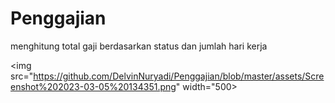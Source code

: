 # Penggajian
menghitung total gaji berdasarkan status dan jumlah hari kerja

<img src="https://github.com/DelvinNuryadi/Penggajian/blob/master/assets/Screenshot%202023-03-05%20134351.png" width="500>
